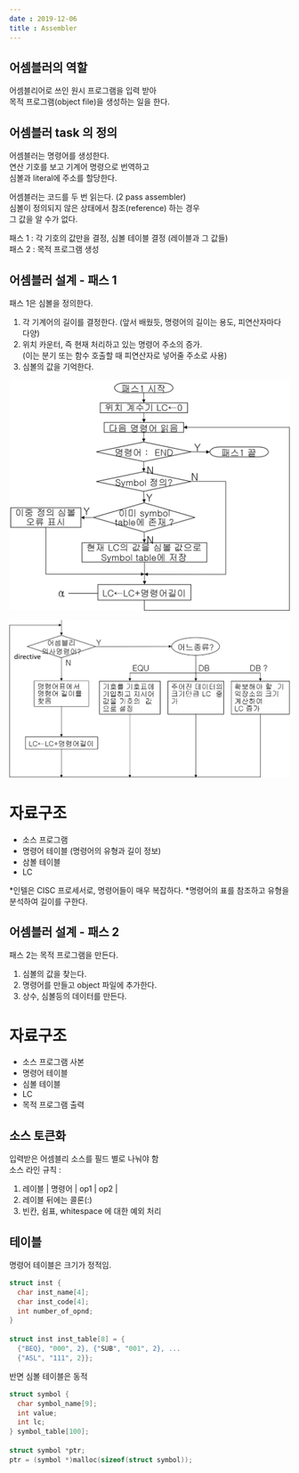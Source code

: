 ```yaml
---
date : 2019-12-06
title : Assembler
---
```


## 어셈블러의 역할
어셈블리어로 쓰인 원시 프로그램을 입력 받아  
목적 프로그램(object file)을 생성하는 일을 한다.  

## 어셈블러 task 의 정의
어셈블러는 명령어를 생성한다.  
연산 기호를 보고 기계어 명령으로 번역하고  
심볼과 literal에 주소를 할당한다.  

어셈블러는 코드를 두 번 읽는다. (2 pass assembler)  
심볼이 정의되지 않은 상태에서 참조(reference) 하는 경우  
그 값을 알 수가 없다.  

패스 1 : 각 기호의 값만을 결정, 심볼 테이블 결정 (레이블과 그 값들)  
패스 2 : 목적 프로그램 생성  


## 어셈블러 설계 - 패스 1
패스 1은 심볼을 정의한다.  
1. 각 기계어의 길이를 결정한다. (앞서 배웠듯, 명령어의 길이는 용도, 피연산자마다 다양)  
2. 위치 카운터, 즉 현재 처리하고 있는 명령어 주소의 증가.  
(이는 분기 또는 함수 호출할 때 피연산자로 넣어줄 주소로 사용)  
3. 심볼의 값을 기억한다.  

![pass1](./pass1.png)

![pass1c](./pass1c.png)


# 자료구조
- 소스 프로그램  
- 명령어 테이블 (명령어의 유형과 길이 정보)   
- 삼볼 테이블  
- LC


*인텔은 CISC 프로세서로, 명령어들이 매우 복잡하다.
*명령어의 표를 참조하고 유형을 분석하여 길이를 구한다.


## 어셈블러 설계 - 패스 2
패스 2는 목적 프로그램을 만든다.  
1. 심볼의 값을 찾는다.  
2. 명령어를 만들고 object 파일에 추가한다.  
3. 상수, 심볼등의 데이터를 만든다.  

# 자료구조
- 소스 프로그램 사본  
- 명령어 테이블  
- 심볼 테이블  
- LC  
- 목적 프로그램 출력  


## 소스 토큰화
입력받은 어셈블리 소스를 필드 별로 나눠야 함  
소스 라인 규칙 :  
1. 레이블 | 명령어 | op1 | op2 |  
2. 레이블 뒤에는 콜론(:)  
3. 빈칸, 쉼표, whitespace 에 대한 예외 처리  


## 테이블
명령어 테이블은 크기가 정적임.  

```c
struct inst {
  char inst_name[4];
  char inst_code[4];
  int number_of_opnd;
}

struct inst inst_table[8] = {
  {"BEQ}, "000", 2}, {"SUB", "001", 2}, ...
  {"ASL", "111", 2}};
```


반면 심볼 테이블은 동적 

```c
struct symbol {
  char symbol_name[9];
  int value;
  int lc;
} symbol_table[100];

struct symbol *ptr;
ptr = (symbol *)malloc(sizeof(struct symbol));
```
